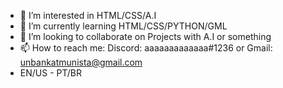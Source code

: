 - 👀 I’m interested in HTML/CSS/A.I
- 🌱 I’m currently learning HTML/CSS/PYTHON/GML
- 💞️ I’m looking to collaborate on Projects with A.I or something
- 📫 How to reach me: Discord: aaaaaaaaaaaaa#1236 or Gmail: unbankatmunista@gmail.com
- EN/US - PT/BR 
<!---
vitinbeyblade/vitinbeyblade is a ✨ special ✨ repository because its `README.md` (this file) appears on your GitHub profile.
You can click the Preview link to take a look at your changes.
--->
